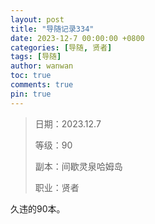 ```yaml
---
layout: post
title: "导随记录334"
date: 2023-12-7 00:00:00 +0800
categories: [导随, 贤者]
tags: [导随]
author: wanwan
toc: true
comments: true
pin: true
---
```

> 日期：2023.12.7
>
> 等级：90
>
> 副本：间歇灵泉哈姆岛
>
> 职业：贤者

久违的90本。